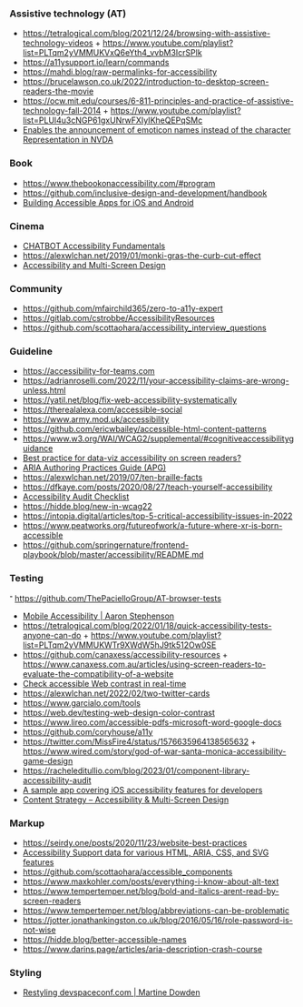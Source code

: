 ### Assistive technology (AT)

- https://tetralogical.com/blog/2021/12/24/browsing-with-assistive-technology-videos + https://www.youtube.com/playlist?list=PLTqm2yVMMUKVxQ6eYth4_vvbM3IcrSPlk
- https://a11ysupport.io/learn/commands
- https://mahdi.blog/raw-permalinks-for-accessibility
- https://brucelawson.co.uk/2022/introduction-to-desktop-screen-readers-the-movie
- https://ocw.mit.edu/courses/6-811-principles-and-practice-of-assistive-technology-fall-2014 + https://www.youtube.com/playlist?list=PLUl4u3cNGP61gxUNrwFXIyIKheQEPqSMc
- [Enables the announcement of emoticon names instead of the character Representation in NVDA](https://github.com/nvdaes/emoticons)

### Book

- https://www.thebookonaccessibility.com/#program
- https://github.com/inclusive-design-and-development/handbook
- [Building Accessible Apps for iOS and Android](https://link.springer.com/book/10.1007/978-1-4842-5814-9)


### Cinema

- [CHATBOT Accessibility Fundamentals](https://www.youtube.com/playlist?list=PLknXoWiYr_QynKoP276ZlGV73aM8uWdq_)
- https://alexwlchan.net/2019/01/monki-gras-the-curb-cut-effect
- [Accessibility and Multi-Screen Design](https://cos.accessibility.rocks)

### Community

- https://github.com/mfairchild365/zero-to-a11y-expert
- https://gitlab.com/cstrobbe/AccessibilityResources
- https://github.com/scottaohara/accessibility_interview_questions

### Guideline

- https://accessibility-for-teams.com
- https://adrianroselli.com/2022/11/your-accessibility-claims-are-wrong-unless.html
- https://yatil.net/blog/fix-web-accessibility-systematically
- https://therealalexa.com/accessible-social
- https://www.army.mod.uk/accessibility
- https://github.com/ericwbailey/accessible-html-content-patterns
- https://www.w3.org/WAI/WCAG2/supplemental/#cognitiveaccessibilityguidance
- [Best practice for data-viz accessibility on screen readers?](https://twitter.com/notdetails/status/1524434689020334080)
- [ARIA Authoring Practices Guide (APG)](https://www.w3.org/WAI/ARIA/apg/patterns/)
- https://alexwlchan.net/2019/07/ten-braille-facts
- https://dfkaye.com/posts/2020/08/27/teach-yourself-accessibility
- [Accessibility Audit Checklist](http://checklist.garcialo.com)
- https://hidde.blog/new-in-wcag22
- https://intopia.digital/articles/top-5-critical-accessibility-issues-in-2022
- https://www.peatworks.org/futureofwork/a-future-where-xr-is-born-accessible
- https://github.com/springernature/frontend-playbook/blob/master/accessibility/README.md


### Testing

־ https://github.com/ThePacielloGroup/AT-browser-tests
- [Mobile Accessibility | Aaron Stephenson](https://www.youtube.com/playlist?list=PLl82xSxTQuj2expl9I4iJat-9lN2JCn91)
- https://tetralogical.com/blog/2022/01/18/quick-accessibility-tests-anyone-can-do + https://www.youtube.com/playlist?list=PLTqm2yVMMUKWTr9XWdW5hJ9tk512Ow0SE
- https://github.com/canaxess/accessibility-resources + https://www.canaxess.com.au/articles/using-screen-readers-to-evaluate-the-compatibility-of-a-website
- [Check accessible Web contrast in real-time](https://github.com/tigt/contrast-o-vision)
- https://alexwlchan.net/2022/02/two-twitter-cards
- https://www.garcialo.com/tools 
- https://web.dev/testing-web-design-color-contrast
- https://www.lireo.com/accessible-pdfs-microsoft-word-google-docs
- https://github.com/coryhouse/a11y
- https://twitter.com/MissFire4/status/1576635964138565632 + https://www.wired.com/story/god-of-war-santa-monica-accessibility-game-design
- https://racheleditullio.com/blog/2023/01/component-library-accessibility-audit
- [A sample app covering iOS accessibility features for developers](https://github.com/rwapp/A11y-Box-iOS)
- [Content Strategy – Accessibility & Multi-Screen Design](https://cos.accessibility.rocks)

### Markup

- https://seirdy.one/posts/2020/11/23/website-best-practices
- [Accessibility Support data for various HTML, ARIA, CSS, and SVG features](https://github.com/accessibilitysupported/a11ysupport.io)
- https://github.com/scottaohara/accessible_components
- https://www.maxkohler.com/posts/everything-i-know-about-alt-text
- https://www.tempertemper.net/blog/bold-and-italics-arent-read-by-screen-readers
- https://www.tempertemper.net/blog/abbreviations-can-be-problematic
- https://jotter.jonathankingston.co.uk/blog/2016/05/16/role-password-is-not-wise
- https://hidde.blog/better-accessible-names
- https://www.darins.page/articles/aria-description-crash-course

### Styling 

- [Restyling devspaceconf.com | Martine Dowden](https://www.youtube.com/playlist?list=PLKWLnKOClaWcZTMf53w3Vrzf4S4W78Sg3)